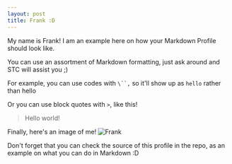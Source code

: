 ```yaml
---
layout: post
title: Frank :D
---
```


My name is Frank! I am an example here on how your Markdown Profile should look like.

You can use an assortment of Markdown formatting, just ask around and STC will assist you ;)

For example, you can use codes with ` \``, ` so it'll show up as `hello` rather than hello

Or you can use block quotes with `>`, like this!

> Hello world!

Finally, here's an image of me!
![Frank](https://res.cloudinary.com/teepublic/image/private/s--tyDtW4Ra--/t_Preview/b_rgb:191919,c_limit,f_jpg,h_630,q_90,w_630/v1531998036/production/designs/2910144_0.jpg)

Don't forget that you can check the source of this profile in the repo, as an example on what you can do in Markdown :D

